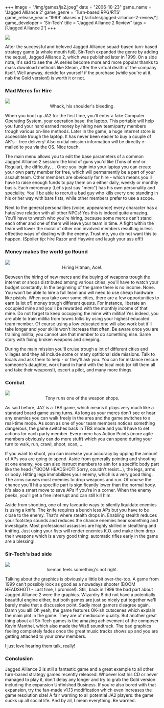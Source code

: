 +++
image = "/img/games/ja2.jpeg"
date = "2006-10-23"
game_name = 'Jagged Alliance 2'
game_genre = 'Turn-based RPG/RTS'
game_release_year = '1999'
aliases = ['/articles/jagged-alliance-2-review/']
game_developer = 'Sir-Tech'
title = "Jagged Alliance 2 Review"
tags = ['Jagged Alliance 2']
+++

<img src="/img/Guides/JaggedAlliance2.jpg">

After the successful and beloved Jagged Alliance squad-based turn-based strategy game (a whole mouth full), Sir-Tech expanded the genre by adding the sequel, Jagged Alliance 2, which was published later in 1999. On a side note, it's sad to see the JA series become more and more popular thanks to mass download methods like Steam, after the virtual death of the company itself. Well anyway, decide for yourself if the purchase (while you're at it, nab the Gold version!) is worth it or not.

### Mad Mercs for Hire

<img src="/img/games/JaggedAlliance2/screens/1.jpg">
<center>Whack, his shoulder's bleeding.</center>

When you boot up JA2 for the first time, you'll enter a fake Computer Operating System, your operation base: the laptop. This portable will help you fund your hard earned money by hiring new team/party members trough various on-line methods. Later in the game, a huge internet store is accessible trough the laptop. It has never been easier to buy a couple of AK's - free delivery! Also crutial mission information will be directly e-mailed to you via the OS. Nice touch.

The main menu allows you to edit the base parameters of a common Jagged Alliance 2 session: the kind of guns you'd like (Tons of em! or Regular), the difficulty, ... Once you login into your laptop you can create your own party member for free, which will permamently be a part of your assault team. Other members are obviously for hire - which means you'll have to raise enough funds to pay them on a either daily, weekly or monthly basis. Each mercenary (Let's just say "merc") has his own personality and speciality. You'll be able to recruit a bad guy who kills every one standing in his or her way with bare fists, while other members prefer to use a scope. 

Next to the general personalities (voice, appearance) every character has a hate/love relation with all other NPCs! Yes this is indeed quite amazing. You'll have to watch who you're hiring, because some mercs can't stand each other and one of them will leave your team in time. A fight within the team will lower the moral of other non involved members resulting in less effective ways of dealing with the enemy. Trust me, you do not want this to happen. (Spoiler tip: hire Razor and Haywire and laugh your ass off!)

### Money makes the world go Round

<img src="/img/games/JaggedAlliance2/screens/2.jpg">
<center>Hiring Hitman, Ace!.</center>

Between the hiring of new mercs and the buying of weapons trough the internet or shops distributed among various cities, you'll have to watch your budget constantly. In the beginning of the game there is no income. None. You won't be able to hire a full team and will need to use cheap hardware like pistols. When you take over some cities, there are a few opportunities to earn (a lot of) money trough different quests. For instance, liberate an occupied mine and you'll be rewarded with the monthly income of that mine. Do not forget to keep occupying the mine with militia! Yes indeed, you are able to train militia from towns folks by using your highest educated team member. Of course using a low educated one will also work but it'll take longer and your skills won't increase that often. Be aware once you are training militia, you cannot use that member to do something else. Same story with fixing broken weapons and sleeping.

During the main mission you'll cruise trough a lot of different cities and villages and they all include some or many optitional side missions. Talk to locals and ask them to help - or they'll ask you. You can for instance rescue someone's daughter, work hand in hand with the local mob (or kill them all and take their weapons!), escort a pilot, and many more things.

### Combat

<img src="/img/games/JaggedAlliance2/screens/3.jpg">
<center>Tony runs one of the weapon shops.</center>


As said before, JA2 is a TBS game, which means it plays very much like a standard board game using turns. As long as your mercs don't see or hear any enemies you can walk freely in the area and the game switches to a real-time mode. As soon as one of your team members notices something dangerous, the game switches back in TBS mode and you'll have to set actions for each party member. Every merc has Action Points (more agile members obviously can do more stuff) which you can spend during your turn to walk, run, crawl, shoot, scan, ...

If you want to shoot, you can increase your accuracy by upping the amount of APs you are going to spend. Aside from generally pointing and shooting at one enemy, you can also instruct members to aim for a specific body part like the head (''BOOM HEADSHOT! Sorry, couldn't resist...), the legs, arms or body. Hitting legs immobilizes your enemy, which is a very good thing. The arms causes most enemies to drop weapons and run. Of course the chance you'll hit a specific part is significantly lower than the normal body. It's also a smart move to save APs if you're in a corner. When the enemy peeks, you'll get a free interrupt and can still kill him.

Aside from shooting, one of my favourite ways to silently liquidate enemies is using a knife. The knife requires a bunch less APs but you have to be close to the enemy. That's where stealth drops in. Enabling stealth reduces your footstep sounds and reduces the chance enemies hear something and investigate. Most professional assassins are highly skilled in stealthing and knifing. Just using your fists will render enemies K.O. and make them drop their weapons which is a very good thing: automatic rifles early in the game are a blessing!

### Sir-Tech's bad side

<img src="/img/games/JaggedAlliance2/screens/4.jpg">
<center>Iceman feels something's not right.</center>

Talking about the graphics is obviously a little bit over-the-top. A game from 1999 can't possibly look as good as a nowadays shooter (BOOM HEADSHOT! - Last time, I promise!). Still, back in 1999 the bad part about Jagged Alliance 2 were the graphics. Wizardry 8 did not have a potentially beautiful engine either, but both games are just so nicely put together we'll barely make that a discussion point. Sadly most gamers disagree again. Damn you all! Oh yeah, the game features OK-ish cutscenes which explain the main plot in the game. They are of mediocore quality. But another great thing about all Sir-Tech games is the amazing achievement of the composer Kevin Manthei, which also made the Wiz8 soundtrack. The bad graphics feeling completely fades once the great music tracks shows up and you are getting attached to your crew members. 

I just love hearing them talk, really!

### Conclusion

Jagged Alliance 2 is still a fantastic game and a great example to all other turn-based strategy games recently released. Whoever lost his CD or never managed to play it, don't delay any longer and try to grab the Gold version including the expansion Unfinished Business. If you're also bored with that expansion, try the fan-made v1.13 modification which even increases the game resolution size! A fair warning to all potential JA2 players: the game sucks up all social life. And by all, I mean everything. Be warned.